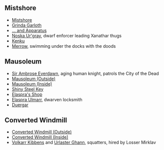 ## Mistshore

* [Mistshore](^mistshore.jpg)
* [Grinda Garloth](^Grinda_garloth.jpg)
* [... and Apparatus](^Grinda_garloth_and_apparatus.jpg)
* [Noska Ur'gray](^noska_urgray.jpg), dwarf enforcer leading Xanathar thugs
* [Kenku](^kenku.jpg)
* [Merrow](^noska_urgray.jpg), swimming under the docks with the doods

## Mausoleum

* [Sir Ambrose Everdawn](^sir_ambrose_everdawn.jpg), aging human knight, patrols the City of the Dead
* [Mausoleum (Outside)](^mausoleum_outside.jpg)
* [Mausoleum (Inside)](^mausoleum_inside.jpg)
* [Shiny Steel Key](^shiny_steel_key.jpg)
* [Elaspra's Shop](^elaspras_shop.jpg)
* [Elaspra Ulmarr](^elaspra_ulmarr.jpg), dwarven locksmith
* [Duergar](^duergar.jpg)

## Converted Windmill

* [Converted Windmill (Outside)](^converted_windmill_outside.jpg)
* [Converted Windmill (Inside)](^converted_windmill_inside.jpg)
* [Volkarr Kibbens](^volkarr_kibbens.png) and [Urlaster Ghann](^urlaster_ghann.png), squatters, hired by Losser Mirklav
